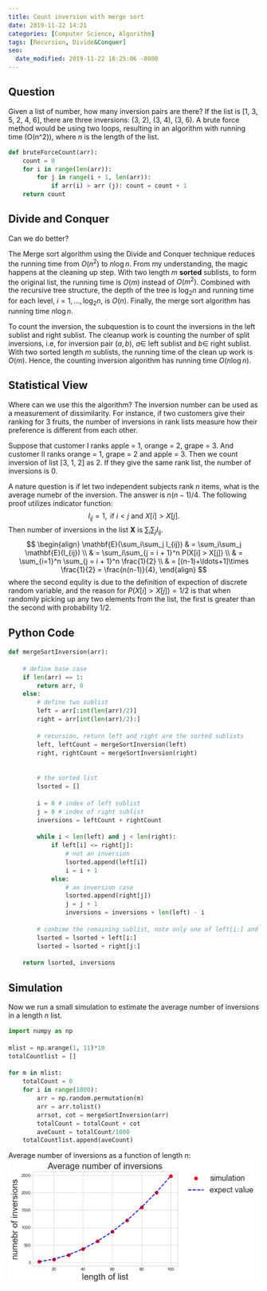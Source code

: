 ```yaml
---
title: Count inversion with merge sort
date: 2019-11-22 14:21
categories: [Computer Science, Algorithm]
tags: [Recursion, Divide&Conquer]
seo:
  date_modified: 2019-11-22 18:25:06 -0800
---
```


## Question

Given a list of number, how many inversion pairs are there? If the list is [1, 3, 5, 2, 4, 6], there are three inversions: (3, 2), (3, 4), (3, 6). A brute force method would be using two loops, resulting in an algorithm with running time \(O(n^2)\), where $n$ is the length of the list.

```python
def bruteForceCount(arr):
    count = 0
    for i in range(len(arr)):
        for j in range(i + 1, len(arr)):
            if arr(i) > arr (j): count = count + 1
    return count 
```
## Divide and Conquer
Can we do better?

The Merge sort algorithm using the Divide and Conquer technique reduces the running time from $O(n^2)$ to $n\log n$. From my understanding, the magic happens at the cleaning up step. With two length $m$ **sorted** sublists, to form the original list, the running time is $O(m)$ instead of $O(m^2)$. Combined with the recursive tree structure, the depth of the tree is $\log_2 n$ and running time for each level, $i = 1, \ldots, \log_2 n$,   is $O(n)$. Finally, the merge sort algorithm has running time $n\log n$.

To count the inversion, the subquestion is to count the inversions in the left sublist and right sublist. The cleanup work is counting the number of split inversions, i.e, for inversion pair $(a, b)$, $a \in$ left sublist and $b \in$ right sublist. With two sorted length $m$ sublists, the running time of the clean up work is $O(m)$. Hence, the counting inversion algorithm has running time $O(n\log n)$.

## Statistical View

Where can we use this the algorithm? The inversion number can be used as a measurement of dissimilarity. For instance, if two customers give their ranking for 3 fruits, the number of inversions in rank lists measure how their preference is different from each other. 

Suppose that customer I ranks apple = 1, orange = 2, grape = 3. And customer II ranks orange = 1, grape = 2 and apple = 3. Then we count inversion of list [3, 1, 2] as 2. If they give the same rank list, the number of inversions is 0.

A nature question is if let two independent subjects rank $n$ items, what is the average numebr of the inversion. The answer is $n(n-1)/4$. The following proof utilizes indicator function:
    $$I_{ij} = 1, \text{ if }  i < j \text{ and } X[i] > X[j].$$
    Then number of inversions in the list $\mathbf{X}$ is $\sum_i\sum_j I_{ij}$.
$$
\begin{align}
\mathbf{E}(\sum_i\sum_j I_{ij}) & = \sum_i\sum_j \mathbf{E}(I_{ij}) \\
& = \sum_i\sum_{j = i + 1}^n P(X[i] > X[j]) \\
& = \sum_{i=1}^n \sum_{j = i + 1}^n \frac{1}{2} \\
& = [(n-1)+\ldots+1]\times \frac{1}{2} = \frac{n(n-1)}{4},
\end{align}
$$
where the second equlity is due to the definition of expection of discrete random variable, and the reason for $P(X[i] > X[j]) = 1/2$ is that when randomly picking up any two elements from the list, the first is greater than the second with probability 1/2. 

## Python Code
```python
def mergeSortInversion(arr):
    
    # define base case
    if len(arr) == 1:
        return arr, 0
    else:
        # define two sublist
        left = arr[:int(len(arr)/2)]
        right = arr[int(len(arr)/2):]
        
        # recursion, return left and right are the sorted sublists
        left, leftCount = mergeSortInversion(left)
        right, rightCount = mergeSortInversion(right)
        

        # the sorted list
        lsorted = []
        
        i = 0 # index of left sublist
        j = 0 # index of right sublist
        inversions = leftCount + rightCount
        
        while i < len(left) and j < len(right):
            if left[i] <= right[j]:
                # not an inversion
                lsorted.append(left[i])
                i = i + 1
            else:
                # an inversion case
                lsorted.append(right[j])
                j = j + 1
                inversions = inversions + len(left) - i
         
        # conbime the remaining sublist, note only one of left[i:] and right[j:] is not null
        lsorted = lsorted + left[i:]
        lsorted = lsorted + right[j:]

    return lsorted, inversions 
```

## Simulation
Now we run a small simulation to estimate the average number of inversions in a length $n$ list. 
```python
import numpy as np

mlist = np.arange(1, 11)*10
totalCountlist = []

for m in mlist:
    totalCount = 0
    for i in range(1000):
        arr = np.random.permutation(m)
        arr = arr.tolist()
        arrsot, cot = mergeSortInversion(arr)
        totalCount = totalCount + cot
        aveCount = totalCount/1000
    totalCountlist.append(aveCount)
```
Average number of inversions as a function of length $n$:
    ![inversion_11222019](/assets/img/sample/inversion_11222019.png)